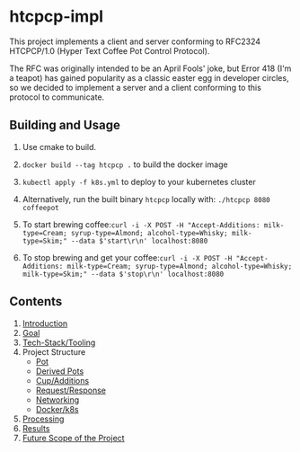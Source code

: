 # htcpcp-impl

This project implements a client and server conforming to RFC2324 HTCPCP/1.0 (Hyper Text Coffee Pot Control Protocol).

The RFC was originally intended to be an April Fools' joke, but Error 418 (I'm a teapot) has gained popularity as a 
classic easter egg in developer circles, so we decided to implement a server and a client conforming to this protocol to 
communicate. 

## Building and Usage
1. Use cmake to build.
2. `docker build --tag htcpcp .` to build the docker image
3. `kubectl apply -f k8s.yml` to deploy to your kubernetes cluster
4. Alternatively, run the built binary `htcpcp` locally with: `./htcpcp 8080 coffeepot`

5. To start brewing coffee:```curl -i -X POST -H "Accept-Additions: milk-type=Cream; syrup-type=Almond; alcohol-type=Whisky; milk-type=Skim;" --data $'start\r\n' localhost:8080```
6. To stop brewing and get your coffee:```curl -i -X POST -H "Accept-Additions: milk-type=Cream; syrup-type=Almond; alcohol-type=Whisky; milk-type=Skim;" --data $'stop\r\n' localhost:8080```

## Contents
1. [Introduction](https://github.com/pranavgade20/htcpcp-impl/wiki/1.-Introduction)
2. [Goal](https://github.com/pranavgade20/htcpcp-impl/wiki/2.-Goal)
3. [Tech-Stack/Tooling](https://github.com/pranavgade20/htcpcp-impl/wiki/3.-Tech-Stack-%5C-Tooling)
4. Project Structure
   - [Pot](https://github.com/pranavgade20/htcpcp-impl/wiki/4.1-Pot)
   - [Derived Pots](https://github.com/pranavgade20/htcpcp-impl/wiki/4.2-Derived-Pots)
   - [Cup/Additions](https://github.com/pranavgade20/htcpcp-impl/wiki/4.3-Cup-%5C--Additions)
   - [Request/Response](https://github.com/pranavgade20/htcpcp-impl/wiki/4.4-Request%5CResponse)
   - [Networking](https://github.com/pranavgade20/htcpcp-impl/wiki/4.5-Networking)
   - [Docker/k8s](https://github.com/pranavgade20/htcpcp-impl/wiki/4.6-Docker-K8s)
5. [Processing](https://github.com/pranavgade20/htcpcp-impl/wiki/5.-Processing)
6. [Results](https://github.com/pranavgade20/htcpcp-impl/wiki/6.-Results)
7. [Future Scope of the Project](https://github.com/pranavgade20/htcpcp-impl/wiki/7.-Future-Scope-of-the-project)

